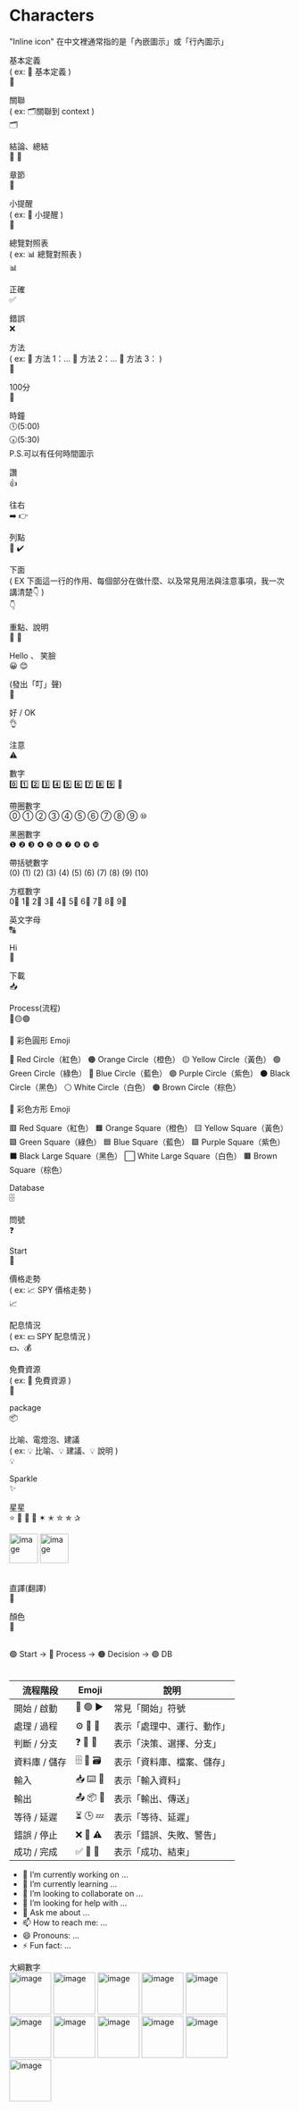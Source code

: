 # Characters  
"Inline icon" 在中文裡通常指的是「內嵌圖示」或「行內圖示」

基本定義  
( ex: 🌟 基本定義 )    
🌟

關聯  
( ex: 🗂️關聯到 context )    
🗂️ 

結論、總結    
🔑 🎯  

章節  
📜  

小提醒  
( ex: 📝 小提醒 )   
📝  

總覽對照表  
( ex: 📊 總覽對照表 )  
📊  

正確  
✅

錯誤  
❌

方法  
( ex: 🔎 方法 1：... 🔎 方法 2：... 🔎 方法 3： )  
🔎  

100分  
💯  

時鐘  
🕔(5:00)  
🕠(5:30)  
P.S.可以有任何時間圖示  


讚  
👍

往右      
➡️ 👉 

列點    
🔹 ✔️    

下面   
( EX 下面這一行的作用、每個部分在做什麼、以及常見用法與注意事項，我一次講清楚👇 )  
👇  

重點、說明    
📌 🚦  

Hello 、 笑臉  
😀 😊

(發出「叮」聲)  
🔔

好 / OK  
👌

注意  
⚠️

數字  
0️⃣ 1️⃣ 2️⃣ 3️⃣ 4️⃣ 5️⃣ 6️⃣ 7️⃣ 8️⃣ 9️⃣ 🔢  

帶圈數字  
⓪ ① ② ③ ④ ⑤ ⑥ ⑦ ⑧ ⑨ ⑩  

黑圈數字  
❶ ❷ ❸ ❹ ❺ ❻ ❼ ❽ ❾ ❿  

帶括號數字  
(0) (1) (2) (3) (4) (5) (6) (7) (8) (9) (10)

方框數字  
0⃣ 1⃣ 2⃣ 3⃣ 4⃣ 5⃣ 6⃣ 7⃣ 8⃣ 9⃣  

英文字母  
🔠


Hi   
👋  

下載  
📥

Process(流程)  
🔴🟡🟢  

🎨 彩色圓形 Emoji   

🔴 Red Circle（紅色）
🟠 Orange Circle（橙色）
🟡 Yellow Circle（黃色）
🟢 Green Circle（綠色）
🔵 Blue Circle（藍色）
🟣 Purple Circle（紫色）
⚫ Black Circle（黑色）
⚪ White Circle（白色）
🟤 Brown Circle（棕色）

🎨 彩色方形 Emoji    

🟥 Red Square（紅色）
🟧 Orange Square（橙色）
🟨 Yellow Square（黃色）
🟩 Green Square（綠色）
🟦 Blue Square（藍色）
🟪 Purple Square（紫色）
⬛ Black Large Square（黑色）
⬜ White Large Square（白色）
🟫 Brown Square（棕色）

Database  
🗄️

問號  
❓

Start  
🚀

價格走勢  
( ex: 📈 SPY 價格走勢 )    
📈  

配息情況  
( ex: 💵 SPY 配息情況 )   
💵、💰  

免費資源  
( ex: 📂 免費資源 )  
📂  

package   
📦

比喻、電燈泡、建議   
( ex: 💡 比喻、💡 建議、💡 說明 )   
💡

Sparkle      
✨  

星星  
⭐ 🌟 🌠 💫 ✶ ✭ ✮ ✯ ✰  

<img width="51" height="53" alt="image" src="https://github.com/user-attachments/assets/3508f051-ce6a-49c1-9565-7efcbebbec7a" />
<img width="51" height="53" alt="image" src="https://github.com/user-attachments/assets/7c24e333-48de-4613-a0ab-ee67706e0c0e" />   <br><br>   

直譯(翻譯)  
📖 

顏色  
🎨  


<br>
🟢 Start → 🔵 Process → 🟠 Decision → 🟣 DB  <br><br>  


| 流程階段      | Emoji         | 說明                        |
| --------     | ----------     | ------------------------   |
| 開始 / 啟動   | 🚀 🟢 ▶️     | 常見「開始」符號            |
| 處理 / 過程   | ⚙️ 🔄 🔧     | 表示「處理中、運行、動作」   |
| 判斷 / 分支   | ❓ 🔀 🤔     | 表示「決策、選擇、分支」     |
| 資料庫 / 儲存 | 🗄️ 💾 🗃️     | 表示「資料庫、檔案、儲存」   |
| 輸入          | 📥 ⌨️ 📨     | 表示「輸入資料」            |
| 輸出          | 📤 📦 📡     | 表示「輸出、傳送」          |
| 等待 / 延遲   | ⏳ 🕒 💤     | 表示「等待、延遲」          |
| 錯誤 / 停止   | ❌ 🛑 ⚠️     | 表示「錯誤、失敗、警告」     |
| 成功 / 完成   | ✅ 🎉 🏁     | 表示「成功、結束」           |



- 🔭 I’m currently working on ...
- 🌱 I’m currently learning ...
- 👯 I’m looking to collaborate on ...
- 🤔 I’m looking for help with ...
- 💬 Ask me about ...
- 📫 How to reach me: ...
- 😄 Pronouns: ...
- ⚡ Fun fact: ...


大綱數字  
<img width="75" height="75" alt="image" src="https://github.com/user-attachments/assets/854a5188-f7d7-4e01-9437-3d44c9bb1181" />
<img width="75" height="75" alt="image" src="https://github.com/user-attachments/assets/82a96fc7-316d-45ed-86ee-4da504fe0f7e" />
<img width="75" height="75" alt="image" src="https://github.com/user-attachments/assets/23cea9e7-9303-49f1-b5a6-79886b074d1e" />
<img width="75" height="75" alt="image" src="https://github.com/user-attachments/assets/8f2f8fe0-9883-449f-8c64-cb691f34c30b" />
<img width="75" height="75" alt="image" src="https://github.com/user-attachments/assets/2b632f6f-5908-4ea8-85d6-96b2c2e02f9a" />  
<img width="75" height="75" alt="image" src="https://github.com/user-attachments/assets/84975f6f-c400-49ed-9bd4-241dea931474" />
<img width="75" height="75" alt="image" src="https://github.com/user-attachments/assets/7a45d93f-9a14-4c40-a1fc-9061c8c13877" />
<img width="75" height="75" alt="image" src="https://github.com/user-attachments/assets/e94e3c97-1a44-4d61-84cb-af0b0f810748" />
<img width="75" height="75" alt="image" src="https://github.com/user-attachments/assets/34d150d7-242c-47a1-b041-fdf61c4d7f4e" />
<img width="75" height="75" alt="image" src="https://github.com/user-attachments/assets/52f8dfd5-f6f6-48b3-b212-2541af75135d" />  
<img width="75" height="75" alt="image" src="https://github.com/user-attachments/assets/090dc895-7229-407e-a2cb-97610653c2e6" />





<!--


隱藏  

👨‍💻 About Me 
- 💼 I’m a Data Engineer, designing and building scalable data pipelines. 
- 🌟 Passionate about solving complex data challenges.
- 🔭 Enthusiastic about solving and researching all kinds of computer-related problems.
- 💡 Proficient in data analyses and visualization.  

⚙️ Tech Stack & Tools  

⚡ Fun Facts  

🚀 Every difficult puzzle solved is another masterpiece created.  
🚴‍♂️ Cycling, Go Hiking, and Investment keep my ideas in motion.  
😄 The Secret to Success: Keep faith in yourself, Stay joyful, Focus on the present, and Live each day with a smile.

⚙️ Tech Stack & Tools  


0️⃣Data Engineering  
- Big Data: Hadoop, Hive  
- Data Pipelines: Airflow  
- Messaging: Kafka


1️⃣Languages 
 - Programming: Python


2️⃣Databases  
 - Relational: MySQL, BigQuery
 - NoSQL: MongoDB

   
3️⃣DevOps & Cloud  
 - DevOps Tools: Git
 - Containerization: Docker
 - Cloud Platforms: GCP


4️⃣Data Analytics  
 - Data Visualization Tools: Tableau, Power BI  


5️⃣Database Design  
 - Schema Design, Database Structure Design, Relational Design


6️⃣Other Data Engineer Skills  
 - Data pipeline ( ETL workflow ), Python Web Scraping, Python Data Processing


7️⃣Other Data Engineer Tools  
 - dbdiagram.io, Figma


8️⃣AI Tools  
 - Manus, NotebookLM, Notion


9️⃣Analysis and Monitoring System for Semiconductor related Software  
 - JPM, KLARITY, SPC ( Statistic Process Control )

-->  


